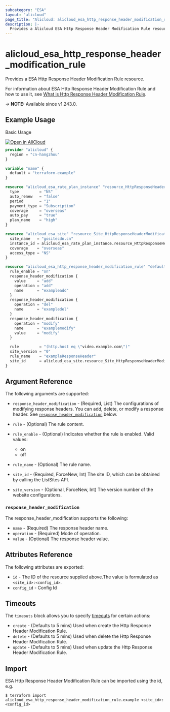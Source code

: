 ```yaml
---
subcategory: "ESA"
layout: "alicloud"
page_title: "Alicloud: alicloud_esa_http_response_header_modification_rule"
description: |-
  Provides a Alicloud ESA Http Response Header Modification Rule resource.
---
```


# alicloud_esa_http_response_header_modification_rule

Provides a ESA Http Response Header Modification Rule resource.



For information about ESA Http Response Header Modification Rule and how to use it, see [What is Http Response Header Modification Rule](https://next.api.alibabacloud.com/document/ESA/2024-09-10/CreateHttpResponseHeaderModificationRule).

-> **NOTE:** Available since v1.243.0.

## Example Usage

Basic Usage

<div style="display: block;margin-bottom: 40px;"><div class="oics-button" style="float: right;position: absolute;margin-bottom: 10px;">
  <a href="https://api.aliyun.com/terraform?resource=alicloud_esa_http_response_header_modification_rule&exampleId=77b37dbc-9f42-bc83-09b3-62c7969cebd6e13219af&activeTab=example&spm=docs.r.esa_http_response_header_modification_rule.0.77b37dbc9f&intl_lang=EN_US" target="_blank">
    <img alt="Open in AliCloud" src="https://img.alicdn.com/imgextra/i1/O1CN01hjjqXv1uYUlY56FyX_!!6000000006049-55-tps-254-36.svg" style="max-height: 44px; max-width: 100%;">
  </a>
</div></div>

```terraform
provider "alicloud" {
  region = "cn-hangzhou"
}

variable "name" {
  default = "terraform-example"
}

resource "alicloud_esa_rate_plan_instance" "resource_HttpResponseHeaderModificationRule_example" {
  type         = "NS"
  auto_renew   = "false"
  period       = "1"
  payment_type = "Subscription"
  coverage     = "overseas"
  auto_pay     = "true"
  plan_name    = "high"
}

resource "alicloud_esa_site" "resource_Site_HttpResponseHeaderModificationRule_example" {
  site_name   = "gositecdn.cn"
  instance_id = alicloud_esa_rate_plan_instance.resource_HttpResponseHeaderModificationRule_example.id
  coverage    = "overseas"
  access_type = "NS"
}

resource "alicloud_esa_http_response_header_modification_rule" "default" {
  rule_enable = "on"
  response_header_modification {
    value     = "add"
    operation = "add"
    name      = "exampleadd"
  }
  response_header_modification {
    operation = "del"
    name      = "exampledel"
  }
  response_header_modification {
    operation = "modify"
    name      = "examplemodify"
    value     = "modify"
  }

  rule         = "(http.host eq \"video.example.com\")"
  site_version = "0"
  rule_name    = "exampleResponseHeader"
  site_id      = alicloud_esa_site.resource_Site_HttpResponseHeaderModificationRule_example.id
}
```

## Argument Reference

The following arguments are supported:
* `response_header_modification` - (Required, List) The configurations of modifying response headers. You can add, delete, or modify a response header. See [`response_header_modification`](#response_header_modification) below.
* `rule` - (Optional) The rule content.
* `rule_enable` - (Optional) Indicates whether the rule is enabled. Valid values:

  - on
  - off
* `rule_name` - (Optional) The rule name.
* `site_id` - (Required, ForceNew, Int) The site ID, which can be obtained by calling the ListSites API.
* `site_version` - (Optional, ForceNew, Int) The version number of the website configurations.

### `response_header_modification`

The response_header_modification supports the following:
* `name` - (Required) The response header name.
* `operation` - (Required) Mode of operation.
* `value` - (Optional) The response header value.

## Attributes Reference

The following attributes are exported:
* `id` - The ID of the resource supplied above.The value is formulated as `<site_id>:<config_id>`.
* `config_id` - Config Id

## Timeouts

The `timeouts` block allows you to specify [timeouts](https://www.terraform.io/docs/configuration-0-11/resources.html#timeouts) for certain actions:
* `create` - (Defaults to 5 mins) Used when create the Http Response Header Modification Rule.
* `delete` - (Defaults to 5 mins) Used when delete the Http Response Header Modification Rule.
* `update` - (Defaults to 5 mins) Used when update the Http Response Header Modification Rule.

## Import

ESA Http Response Header Modification Rule can be imported using the id, e.g.

```shell
$ terraform import alicloud_esa_http_response_header_modification_rule.example <site_id>:<config_id>
```